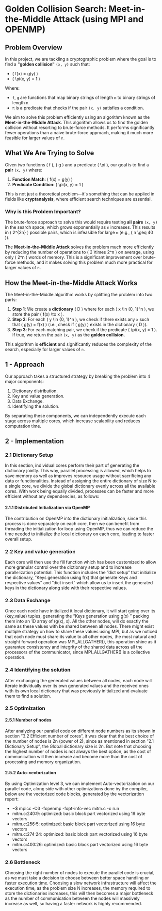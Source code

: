 # Golden Collision Search: Meet-in-the-Middle Attack (using MPI and OPENMP)

## Problem Overview

In this project, we are tackling a cryptographic problem where the goal is to find a **"golden collision"** `(x, y)` such that:

- \( f(x) = g(y) \)
- \( \pi(x, y) = 1 \)

Where:
- `f`, `g` are functions that map binary strings of length `n` to binary strings of length `n`.
- `π` is a predicate that checks if the pair `(x, y)` satisfies a condition.

We aim to solve this problem efficiently using an algorithm known as the **Meet-in-the-Middle Attack**. This algorithm allows us to find the golden collision without resorting to brute-force methods. It performs significantly fewer operations than a naive brute-force approach, making it much more feasible for larger values of `n`.



## What We Are Trying to Solve

Given two functions \( f \), \( g \) and a predicate \( \pi \), our goal is to find a **pair** `(x, y)` where:

1. **Function Match**: \( f(x) = g(y) \)
2. **Predicate Condition**: \( \pi(x, y) = 1 \)

This is not just a theoretical problem—it's something that can be applied in fields like **cryptanalysis**, where efficient search techniques are essential.

### Why is this Problem Important?

The brute-force approach to solve this would require testing **all pairs** `(x, y)` in the search space, which grows exponentially as `n` increases. This results in \( 2^{2n} \) possible pairs, which is infeasible for large `n` (e.g., \( n \geq 40 \)).

The **Meet-in-the-Middle Attack** solves the problem much more efficiently by reducing the number of operations to \( 3 \times 2^n \) on average, using only \( 2^n \) words of memory. This is a significant improvement over brute-force methods, and it makes solving this problem much more practical for larger values of `n`.



## How the Meet-in-the-Middle Attack Works

The Meet-in-the-Middle algorithm works by splitting the problem into two parts:

1. **Step 1**: We create a **dictionary** \( D \) where for each \( x \in \{0, 1\}^n \), we store the pair \( f(x) \to x \).
2. **Step 2**: For each \( y \in \{0, 1\}^n \), we check if there exists any `x` such that \( g(y) = f(x) \) (i.e., check if \( g(y) \) exists in the dictionary \( D \)).
3. **Step 3**: For each matching pair, we check if the predicate \( \pi(x, y) = 1 \). If true, we return the pair `(x, y)` as the **golden collision**.

This algorithm is **efficient** and significantly reduces the complexity of the search, especially for larger values of `n`.


## 1 - Approach
Our approach takes a structured strategy by breaking the problem into 4 major components:
  1. Dictionary distribution.
  2. Key and value generation.
  3. Data Exchange.
  4. Identifying the solution.

By separating these components, we can independently execute each stage across multiple cores, which
increase scalability and reduces computation time.


## 2 - Implementation

### 2.1 Dictionary Setup
In this section, individual cores perform their part of generating the dictionary jointly. This way,
parallel processing is allowed, which helps to save memory as well as improves resource usage without
sacrificing any data or functionalities.
Instead of assigning the entire dictionary of size N to a single core, we divide the global dictionary
evenly across all the available cores. With work being equally divided, processes can be faster and
more efficient without any dependencies, as follows:

#### 2.1.1 Distributed Initialization via OpenMP
The contribution on OpenMP into the dictionary initialization, since this process is done separately on
each core, then we can benefit from threading the initialization for loop using OpenMP, thus we can
reduce the time needed to initialize the local dictionary on each core, leading to faster overall setup.

### 2.2 Key and value generation
Each core will then use the fill function which has been customized to allow more granular control over
the dictionary setup and to increase parallelization potential.
This function includes the ”dict setup” that initialize the dictionary, ”Keys generation using f(x)
that generate Keys and respective values” and ”dict insert” which allow us to insert the generated
keys in the dictionary along side with their respective values.

### 2.3 Data Exchange
Once each node have initialized it local dictionary, it will start going over its (key,value) tuples, generating the ”Keys generation using g(x) ” packing them into an 1D array of (g(x), x). 
All the other nodes, will do exactly the same as these values with be shared between all nodes. There might exist multiple strategy on how to share these values using MPI, but as we noticed that each node must share its value to all other nodes, the most natural and straight forward operation was MPI_ALLGATHER(), this operation shine as it guarantee consistency and integrity of the shared data across all the processors of the communicator, since MPI_ALLGATHER() is a collective operation.

### 2.4 Identifying the solution
After exchanging the generated values between all nodes, each node will iterate individually over its
own generated values and the received ones with its own local dictionary that was previously initialized
and evaluate them to find a solution.


### 2.5 Optimization

#### 2.5.1 Number of nodes
After analyzing our parallel code on different node numbers as its shown in section ”3.2 Efficient number of cores”, it was clear that the best choice of the number of nodes is 2n (power of 2), since as
mentioned in section ”2.1 Dictionary Setup”, the Global dictionary size is 2n.
But note that choosing the highest number of nodes is not always the best option, as the cost of
communication will then increase and become more than the cost of processing and memory organization.

#### 2.5.2 Auto-vectorization
By using Optimization level 3, we can implement Auto-vectorization on our parallel code, along side
with other optimizations done by the compiler, below are the vectorized code blocks, generated by the
vectorization report:
- ~$ mpicc -O3 -fopenmp -fopt-info-vec mitm.c -o run
- mitm.c:240:9: optimized: basic block part vectorized using 16 byte vectors
- mitm.c:256:5: optimized: basic block part vectorized using 16 byte vectors
- mitm.c:274:24: optimized: basic block part vectorized using 16 byte vectors
- mitm.c:400:26: optimized: basic block part vectorized using 16 byte vectors

### 2.6 Bottleneck
Choosing the right number of nodes to execute the parallel code is crucial, as we must take a decision
to choose between better space handling or faster execution time.
Choosing a slow network infrastructure will affect the execution time, as the problem size N increases,
the memory required to store the dictionaries increases, this will then becomes a major bottleneck as
the number of communication between the nodes will massively increase as well, so having a faster
network is highly recommended.






